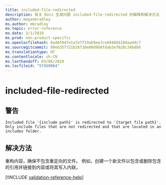 ```yaml
---
title: included-file-redirected
description: 有关 Docs 生成问题 included-file-redirected 的解释和解决方法
author: meganbradley
ms.author: mbradley
ms.topic: error-reference
ms.date: 3/1/2019
ms.prod: non-product-specific
ms.openlocfilehash: 8a40f04fe1a7e7f19ab9ee7ce684684184aa4dc7
ms.sourcegitcommit: 89eb357721b26710e00d9b8fdab3e7628c34bdb6
ms.translationtype: HT
ms.contentlocale: zh-CN
ms.lasthandoff: 03/06/2019
ms.locfileid: "57459064"
---
```

# <a name="included-file-redirected"></a>included-file-redirected

## <a name="warning"></a>警告

`Included file '{include path}' is redirected to '{target file path}'. Only include files that are not redirected and that are located in an includes folder.`

## <a name="resolution"></a>解决方法

重构内容，确保不包含重定向的文件。 例如，创建一个新文件以包含或删除包含的引用并链接到内容或将其写入内联。

<!--make sure to add this file to your includes folder and verify the path-->
[!INCLUDE [validation-reference-help](includes/validation-reference-help.md)]
